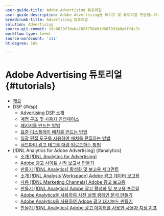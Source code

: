 ```yaml
---
user-guide-title: Adobe Advertising 튜토리얼
user-guide-description: Adobe Advertising용 비디오 및 튜토리얼 모음입니다.
breadcrumb-title: Advertising 튜토리얼
solution: Advertising
source-git-commit: 2dc8823f7daba768f758491d60799340a6ff4c7c
workflow-type: tm+mt
source-wordcount: '111'
ht-degree: 16%

---
```



# Adobe Advertising 튜토리얼 {#tutorials}

+ [개요](overview.md)
+ DSP {#dsp}
   + [Advertising DSP 소개](/help/dsp/intro.md)
   + [계정 구조 및 사용자 인터페이스](/help/dsp/ui.md)
   + [패키지를 만드는 방법](/help/dsp/package-create.md)
   + [표준 디스플레이 배치를 만드는 방법](/help/dsp/placement-create.md)
   + [일괄 편집 도구를 사용하여 배치를 편집하는 방법](/help/dsp/bulk-edit-placement-tools.md)
   + [서드파티 광고 태그를 대량 업로드하는 방법](/help/dsp/bulk-upload-third-party-ad-tags.md)
+ [!DNL Analytics for Adobe Advertising] {#analytics}
   + [소개 [!DNL Analytics for Advertising]](/help/integrations/analytics/intro-a4adc.md)
   + [Adobe 광고 사이트 시작 보고서 만들기](/help/integrations/analytics/analytics-site-entry-a4adc.md)
   + [만들기 [!DNL Analytics] 활성화 및 보고용 세그먼트](/help/integrations/analytics/analytics-segments-a4adc.md)
   + [소개 [!DNL Analysis Workspace] Adobe 광고 데이터 보고용](/help/integrations/analytics/analytics-analysis-workspace-a4adc.md)
   + [사용 [!DNL Marketing Channels] Adobe 광고 보고용](/help/integrations/analytics/analytics-reporting-a4adc.md)
   + [만들기 [!DNL Analytics] Adobe 광고 활성화 및 보고용 프로필](/help/integrations/analytics/analytics-profiles-a4adc.md)
   + [Adobe Analytics을 사용하여 사전 실행 캠페인 분석 만들기](/help/integrations/analytics/analytics-pre-launch-a4adc.md)
   + [Adobe Analytics을 사용하여 Adobe 광고 대시보드 만들기](/help/integrations/analytics/analytics-dashboards-a4adc.md)
   + [만들기 [!DNL Analytics] Adobe 광고 데이터를 사용한 사용자 지정 지표](/help/integrations/analytics/analytics-custom-metrics-a4adc.md)

<!-- Add to DSP chapter once the videos are complete:
  + [How to Create a Placement](/help/dsp/placement-create.md)
  + [Placement Targeting Capabilities](/help/dsp/placement-targeting.md)
  + [Audience Libraries and Applying Behavioral Targeting](/help/dsp/audience-libraries.md)
-->

<!-- If I move the "Analytics for Advertising chapter into a larger Integrations chapter, then I'll need to set up redirects by copying a CSV file into this repo and populating it for those legacy file names. -->